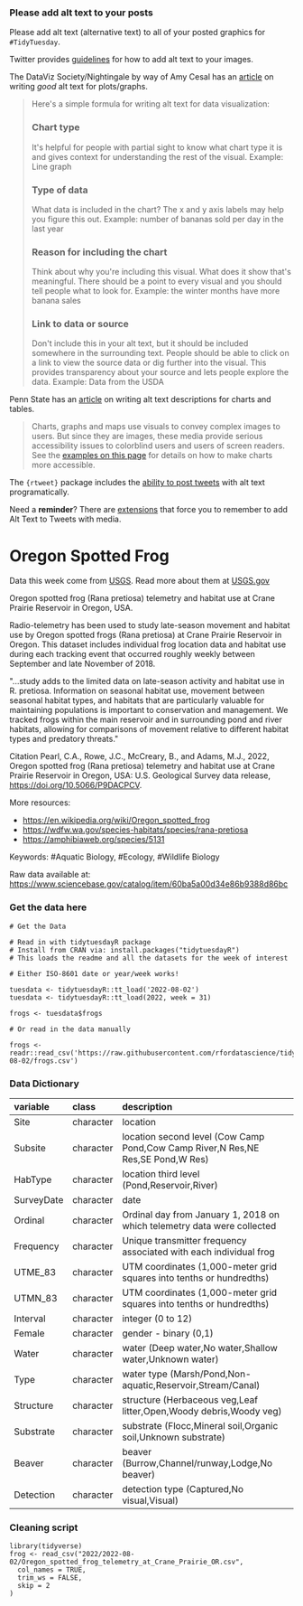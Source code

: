 ### Please add alt text to your posts

Please add alt text (alternative text) to all of your posted graphics for `#TidyTuesday`. 

Twitter provides [guidelines](https://help.twitter.com/en/using-twitter/picture-descriptions) for how to add alt text to your images.

The DataViz Society/Nightingale by way of Amy Cesal has an [article](https://medium.com/nightingale/writing-alt-text-for-data-visualization-2a218ef43f81) on writing _good_ alt text for plots/graphs.

> Here's a simple formula for writing alt text for data visualization:
> ### Chart type
> It's helpful for people with partial sight to know what chart type it is and gives context for understanding the rest of the visual.
> Example: Line graph
> ### Type of data
> What data is included in the chart? The x and y axis labels may help you figure this out.
> Example: number of bananas sold per day in the last year
> ### Reason for including the chart
> Think about why you're including this visual. What does it show that's meaningful. There should be a point to every visual and you should tell people what to look for.
> Example: the winter months have more banana sales
> ### Link to data or source
> Don't include this in your alt text, but it should be included somewhere in the surrounding text. People should be able to click on a link to view the source data or dig further into the visual. This provides transparency about your source and lets people explore the data.
> Example: Data from the USDA

Penn State has an [article](https://accessibility.psu.edu/images/charts/) on writing alt text descriptions for charts and tables.

> Charts, graphs and maps use visuals to convey complex images to users. But since they are images, these media provide serious accessibility issues to colorblind users and users of screen readers. See the [examples on this page](https://accessibility.psu.edu/images/charts/) for details on how to make charts more accessible.

The `{rtweet}` package includes the [ability to post tweets](https://docs.ropensci.org/rtweet/reference/post_tweet.html) with alt text programatically.

Need a **reminder**? There are [extensions](https://chrome.google.com/webstore/detail/twitter-required-alt-text/fpjlpckbikddocimpfcgaldjghimjiik/related) that force you to remember to add Alt Text to Tweets with media.

# Oregon Spotted Frog

Data this week come from [USGS](https://www.sciencebase.gov/catalog/item/60ba5a00d34e86b9388d86bc). Read more about them at [USGS.gov](https://www.usgs.gov/centers/forest-and-rangeland-ecosystem-science-center/science/oregon-spotted-frog)

Oregon spotted frog (Rana pretiosa) telemetry and habitat use at Crane Prairie Reservoir in Oregon, USA.

Radio-telemetry has been used to study late-season movement and habitat use by Oregon spotted frogs (Rana pretiosa) at Crane Prairie Reservoir in Oregon. This dataset includes individual frog location data and habitat use during each tracking event that occurred roughly weekly between September and late November of 2018.

"...study adds to the limited data on late-season activity and habitat use in R. pretiosa. Information on seasonal habitat use, movement between seasonal habitat types, and habitats that are particularly valuable for maintaining populations is important to conservation and management. We tracked frogs within the main reservoir and in surrounding pond and river habitats, allowing for comparisons of movement relative to different habitat types and predatory threats."

Citation
Pearl, C.A., Rowe, J.C., McCreary, B., and Adams, M.J., 2022, Oregon spotted frog (Rana pretiosa) telemetry and habitat use at Crane Prairie Reservoir in Oregon, USA: U.S. Geological Survey data release, https://doi.org/10.5066/P9DACPCV.

More resources:
- https://en.wikipedia.org/wiki/Oregon_spotted_frog
- https://wdfw.wa.gov/species-habitats/species/rana-pretiosa
- https://amphibiaweb.org/species/5131


Keywords: #Aquatic Biology, #Ecology, #Wildlife Biology

Raw data available at: <https://www.sciencebase.gov/catalog/item/60ba5a00d34e86b9388d86bc>

### Get the data here

```{r}
# Get the Data

# Read in with tidytuesdayR package 
# Install from CRAN via: install.packages("tidytuesdayR")
# This loads the readme and all the datasets for the week of interest

# Either ISO-8601 date or year/week works!

tuesdata <- tidytuesdayR::tt_load('2022-08-02')
tuesdata <- tidytuesdayR::tt_load(2022, week = 31)

frogs <- tuesdata$frogs

# Or read in the data manually

frogs <- readr::read_csv('https://raw.githubusercontent.com/rfordatascience/tidytuesday/master/data/2022/2022-08-02/frogs.csv')

```

### Data Dictionary

|variable        |class     |description |
|:---------------|:---------|:-----------|
|Site      |character|location |
|Subsite   |character | location second level (Cow Camp Pond,Cow Camp River,N Res,NE Res,SE Pond,W Res) |
|HabType   | character | location third level (Pond,Reservoir,River)|
|SurveyDate| character | date |
|Ordinal   | character | Ordinal day from January 1, 2018 on which telemetry data were collected |
|Frequency | character | Unique transmitter frequency associated with each individual frog |
|UTME_83   | character | UTM coordinates (1,000-meter grid squares into tenths or hundredths)|
|UTMN_83   | character | UTM coordinates (1,000-meter grid squares into tenths or hundredths) |
|Interval  | character | integer (0 to 12)|
|Female    | character | gender - binary (0,1)|
|Water     | character | water (Deep water,No water,Shallow water,Unknown water) |
|Type      | character | water type (Marsh/Pond,Non-aquatic,Reservoir,Stream/Canal)|
|Structure | character | structure (Herbaceous veg,Leaf litter,Open,Woody debris,Woody veg)|
|Substrate | character | substrate (Flocc,Mineral soil,Organic soil,Unknown substrate)|
|Beaver    | character | beaver (Burrow,Channel/runway,Lodge,No beaver) |
|Detection | character | detection type (Captured,No visual,Visual)|

### Cleaning script
```{r}
library(tidyverse)
frog <- read_csv("2022/2022-08-02/Oregon_spotted_frog_telemetry_at_Crane_Prairie_OR.csv",
  col_names = TRUE,
  trim_ws = FALSE,
  skip = 2
)

```

